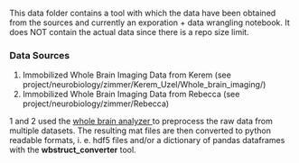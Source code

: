 This data folder contains a tool with which the data have been obtained from the sources and currently an exporation + data wrangling notebook. It does NOT contain the actual data since there is a repo size limit.

### Data Sources 

1) Immobilized Whole Brain Imaging Data from Kerem (see project/neurobiology/zimmer/Kerem_Uzel/Whole_brain_imaging/)
2) Immobilized Whole Brain Imaging Data from Rebecca (see project/neurobiology/zimmer/Rebecca) 

1 and 2 used the [whole brain analyzer ](https://github.com/Zimmer-lab/whole_brain_analyzer_MATLAB) to preprocess the raw data from multiple datasets. The resulting mat files are then converted to python readable formats, i. e. hdf5 files and/or a dictionary of pandas dataframes with the **wbstruct_converter** tool. 
